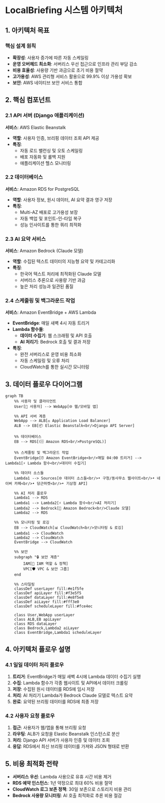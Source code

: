 # LocalBriefing 시스템 아키텍처

## 1. 아키텍처 목표

### 핵심 설계 원칙
- **확장성**: 사용자 증가에 따른 자동 스케일링
- **운영 오버헤드 최소화**: 서버리스 우선 접근으로 인프라 관리 부담 감소
- **비용 효율성**: 사용량 기반 과금으로 초기 비용 절약
- **고가용성**: AWS 관리형 서비스 활용으로 99.9% 이상 가용성 확보
- **보안**: AWS 네이티브 보안 서비스 통합

## 2. 핵심 컴포넌트

### 2.1 API 서버 (Django 애플리케이션)
**서비스**: AWS Elastic Beanstalk
- **역할**: 사용자 인증, 브리핑 데이터 조회 API 제공
- **특징**: 
  - 자동 로드 밸런싱 및 오토 스케일링
  - 배포 자동화 및 롤백 지원
  - 애플리케이션 헬스 모니터링

### 2.2 데이터베이스
**서비스**: Amazon RDS for PostgreSQL
- **역할**: 사용자 정보, 원시 데이터, AI 요약 결과 영구 저장
- **특징**:
  - Multi-AZ 배포로 고가용성 보장
  - 자동 백업 및 포인트-인-타임 복구
  - 성능 인사이트를 통한 쿼리 최적화

### 2.3 AI 요약 서비스
**서비스**: Amazon Bedrock (Claude 모델)
- **역할**: 수집된 텍스트 데이터의 지능형 요약 및 카테고리화
- **특징**:
  - 한국어 텍스트 처리에 최적화된 Claude 모델
  - 서버리스 추론으로 사용량 기반 과금
  - 높은 처리 성능과 일관된 품질

### 2.4 스케줄링 및 백그라운드 작업
**서비스**: Amazon EventBridge + AWS Lambda
- **EventBridge**: 매일 새벽 4시 자동 트리거
- **Lambda 함수들**:
  - **데이터 수집기**: 웹 스크래핑 및 API 호출
  - **AI 처리기**: Bedrock 호출 및 결과 저장
- **특징**:
  - 완전 서버리스로 운영 비용 최소화
  - 자동 스케일링 및 오류 처리
  - CloudWatch를 통한 실시간 모니터링

## 3. 데이터 플로우 다이어그램

```mermaid
graph TB
    %% 사용자 및 클라이언트
    User[👤 사용자] --> WebApp[🌐 웹/모바일 앱]
    
    %% API 서버 계층
    WebApp --> ALB[⚖️ Application Load Balancer]
    ALB --> EB[📦 Elastic Beanstalk<br/>Django API Server]
    
    %% 데이터베이스
    EB --> RDS[(🗄️ Amazon RDS<br/>PostgreSQL)]
    
    %% 스케줄링 및 백그라운드 작업
    EventBridge[⏰ Amazon EventBridge<br/>매일 04:00 트리거] --> Lambda1[⚡ Lambda 함수<br/>데이터 수집기]
    
    %% 데이터 소스들
    Lambda1 --> Sources[🌐 데이터 소스들<br/>• 구청/동사무소 웹사이트<br/>• 네이버 카페<br/>• 당근마켓<br/>• 기상청 API]
    
    %% AI 처리 플로우
    Lambda1 --> RDS
    Lambda1 --> Lambda2[⚡ Lambda 함수<br/>AI 처리기]
    Lambda2 --> Bedrock[🤖 Amazon Bedrock<br/>Claude 모델]
    Lambda2 --> RDS
    
    %% 모니터링 및 로깅
    EB --> CloudWatch[📊 CloudWatch<br/>모니터링 & 로깅]
    Lambda1 --> CloudWatch
    Lambda2 --> CloudWatch
    EventBridge --> CloudWatch
    
    %% 보안
    subgraph "🔒 보안 계층"
        IAM[🔑 IAM 역할 & 정책]
        VPC[🛡️ VPC & 보안 그룹]
    end
    
    %% 스타일링
    classDef userLayer fill:#e1f5fe
    classDef apiLayer fill:#f3e5f5
    classDef dataLayer fill:#e8f5e8
    classDef aiLayer fill:#fff3e0
    classDef scheduleLayer fill:#fce4ec
    
    class User,WebApp userLayer
    class ALB,EB apiLayer
    class RDS dataLayer
    class Bedrock,Lambda2 aiLayer
    class EventBridge,Lambda1 scheduleLayer
```

## 4. 아키텍처 플로우 설명

### 4.1 일일 데이터 처리 플로우
1. **트리거**: EventBridge가 매일 새벽 4시에 Lambda 데이터 수집기 실행
2. **수집**: Lambda 함수가 각종 웹사이트 및 API에서 데이터 크롤링
3. **저장**: 수집된 원시 데이터를 RDS에 임시 저장
4. **처리**: AI 처리기 Lambda가 Bedrock Claude 모델로 텍스트 요약
5. **완료**: 요약된 브리핑 데이터를 RDS에 최종 저장

### 4.2 사용자 요청 플로우
1. **접근**: 사용자가 웹/앱을 통해 브리핑 요청
2. **라우팅**: ALB가 요청을 Elastic Beanstalk 인스턴스로 분산
3. **처리**: Django API 서버가 사용자 인증 및 데이터 조회
4. **응답**: RDS에서 최신 브리핑 데이터를 가져와 JSON 형태로 반환

## 5. 비용 최적화 전략

- **서버리스 우선**: Lambda 사용으로 유휴 시간 비용 제거
- **RDS 예약 인스턴스**: 1년 약정으로 최대 60% 비용 절약
- **CloudWatch 로그 보존 정책**: 30일 보존으로 스토리지 비용 관리
- **Bedrock 사용량 모니터링**: AI 호출 최적화로 추론 비용 절감